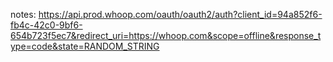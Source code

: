 notes:
https://api.prod.whoop.com/oauth/oauth2/auth?client_id=94a852f6-fb4c-42c0-9bf6-654b723f5ec7&redirect_uri=https://whoop.com&scope=offline&response_type=code&state=RANDOM_STRING
